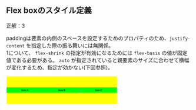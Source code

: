 ## Flex boxのスタイル定義

正解：3

paddingは要素の内側のスペースを設定するためのプロパティのため、`justify-content` を指定した際の振る舞いには無関係。<br>
1について、 `flex-shrink` の指定が有効になるためには `flex-basis` の値が固定値である必要がある。 `auto` が指定されていると親要素のサイズに合わせて横幅が変化するため、指定が効かない(下図参照)。<br>

<img src="../../../images/flexbox.png" width=60%>
